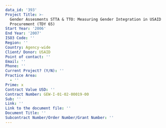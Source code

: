 ```yaml
---
data_id: '393'
Project Title: >-
  Gender Assesments STTA & TTO: Measuring Gender Integration in USAID
  Procurement (TDY 65)
Start Year: '2006'
End Year: '2007'
ISO3 Code: ''
Region: ''
Country: Agency-wide
Client/ Donor: USAID
Point of contact: ''
Email: ''
Phone: ''
Current Project? (Y/N): ''
Practice Area:
  - ''
Prime: x
Contract Value USD: ''
Contract Number: GEW-I-01-02-00019-00
Sub: ''
Link: ''
Link to the document file: ''
Document Title: ''
Subcontract Number/Order Number/Grant Number: ''
---
```

